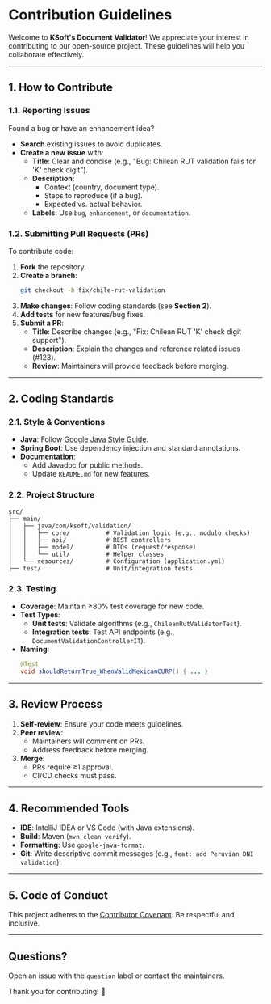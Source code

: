 # **Contribution Guidelines**  

Welcome to **KSoft's Document Validator**! We appreciate your interest in contributing to our open-source project. These guidelines will help you collaborate effectively.  

---

## **1. How to Contribute**  

### **1.1. Reporting Issues**  
Found a bug or have an enhancement idea?  
- **Search** existing issues to avoid duplicates.  
- **Create a new issue** with:  
  - **Title**: Clear and concise (e.g., "Bug: Chilean RUT validation fails for 'K' check digit").  
  - **Description**:  
    - Context (country, document type).  
    - Steps to reproduce (if a bug).  
    - Expected vs. actual behavior.  
  - **Labels**: Use `bug`, `enhancement`, or `documentation`.  

### **1.2. Submitting Pull Requests (PRs)**  
To contribute code:  
1. **Fork** the repository.  
2. **Create a branch**:  
   ```bash
   git checkout -b fix/chile-rut-validation
   ```  
3. **Make changes**: Follow coding standards (see **Section 2**).  
4. **Add tests** for new features/bug fixes.  
5. **Submit a PR**:  
   - **Title**: Describe changes (e.g., "Fix: Chilean RUT 'K' check digit support").  
   - **Description**: Explain the changes and reference related issues (#123).  
   - **Review**: Maintainers will provide feedback before merging.  

---

## **2. Coding Standards**  

### **2.1. Style & Conventions**  
- **Java**: Follow [Google Java Style Guide](https://google.github.io/styleguide/javaguide.html).  
- **Spring Boot**: Use dependency injection and standard annotations.  
- **Documentation**:  
  - Add Javadoc for public methods.  
  - Update `README.md` for new features.  

### **2.2. Project Structure**  
```
src/
├── main/
│   ├── java/com/ksoft/validation/
│   │   ├── core/          # Validation logic (e.g., modulo checks)
│   │   ├── api/           # REST controllers
│   │   ├── model/         # DTOs (request/response)
│   │   └── util/          # Helper classes
│   └── resources/         # Configuration (application.yml)
├── test/                  # Unit/integration tests
```  

### **2.3. Testing**  
- **Coverage**: Maintain ≥80% test coverage for new code.  
- **Test Types**:  
  - **Unit tests**: Validate algorithms (e.g., `ChileanRutValidatorTest`).  
  - **Integration tests**: Test API endpoints (e.g., `DocumentValidationControllerIT`).  
- **Naming**:  
  ```java
  @Test
  void shouldReturnTrue_WhenValidMexicanCURP() { ... }
  ```  

---

## **3. Review Process**  
1. **Self-review**: Ensure your code meets guidelines.  
2. **Peer review**:  
   - Maintainers will comment on PRs.  
   - Address feedback before merging.  
3. **Merge**:  
   - PRs require ≥1 approval.  
   - CI/CD checks must pass.  

---

## **4. Recommended Tools**  
- **IDE**: IntelliJ IDEA or VS Code (with Java extensions).  
- **Build**: Maven (`mvn clean verify`).  
- **Formatting**: Use `google-java-format`.  
- **Git**: Write descriptive commit messages (e.g., `feat: add Peruvian DNI validation`).  

---

## **5. Code of Conduct**  
This project adheres to the [Contributor Covenant](https://www.contributor-covenant.org/). Be respectful and inclusive.  

---

## **Questions?**  
Open an issue with the `question` label or contact the maintainers.  

Thank you for contributing! 🌟  
